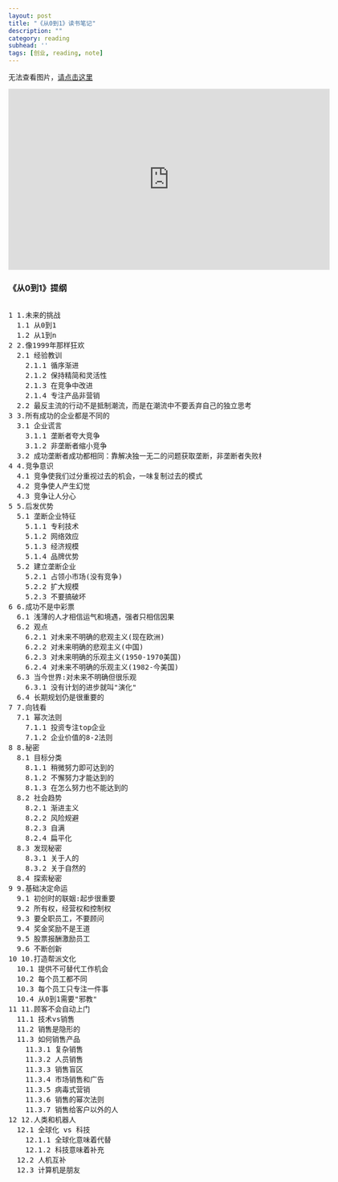 ```yaml
---
layout: post
title: "《从0到1》读书笔记"
description: ""
category: reading
subhead: ''
tags: [创业, reading, note]
---
```


无法查看图片，[请点击这里](http://www.xmind.net/m/ubSu/)


<iframe id="xmindshare_embedviewer" src="http://www.xmind.net/embed/ubSu?size=small" width="640px" height="360px" frameborder="0" scrolling="yes"></iframe>

### 《从0到1》提纲

<pre>

1 1.未来的挑战
  1.1 从0到1
  1.2 从1到n
2 2.像1999年那样狂欢
  2.1 经验教训
    2.1.1 循序渐进
    2.1.2 保持精简和灵活性
    2.1.3 在竞争中改进
    2.1.4 专注产品非营销
  2.2 最反主流的行动不是抵制潮流，而是在潮流中不要丢弃自己的独立思考
3 3.所有成功的企业都是不同的
  3.1 企业谎言
    3.1.1 垄断者夸大竞争
    3.1.2 非垄断者缩小竞争
  3.2 成功垄断者成功都相同：靠解决独一无二的问题获取垄断，非垄断者失败相同：无法逃脱竞争
4 4.竞争意识
  4.1 竞争使我们过分重视过去的机会，一味复制过去的模式
  4.2 竞争使人产生幻觉
  4.3 竞争让人分心
5 5.后发优势
  5.1 垄断企业特征
    5.1.1 专利技术
    5.1.2 网络效应
    5.1.3 经济规模
    5.1.4 品牌优势
  5.2 建立垄断企业
    5.2.1 占领小市场(没有竞争)
    5.2.2 扩大规模
    5.2.3 不要搞破坏
6 6.成功不是中彩票
  6.1 浅薄的人才相信运气和境遇，强者只相信因果
  6.2 观点
    6.2.1 对未来不明确的悲观主义(现在欧洲)
    6.2.2 对未来明确的悲观主义(中国)
    6.2.3 对未来明确的乐观主义(1950-1970美国)
    6.2.4 对未来不明确的乐观主义(1982-今美国)
  6.3 当今世界:对未来不明确但很乐观
    6.3.1 没有计划的进步就叫"演化"
  6.4 长期规划仍是很重要的
7 7.向钱看
  7.1 幂次法则
    7.1.1 投资专注top企业
    7.1.2 企业价值的8-2法则
8 8.秘密
  8.1 目标分类
    8.1.1 稍微努力即可达到的
    8.1.2 不懈努力才能达到的
    8.1.3 在怎么努力也不能达到的
  8.2 社会趋势
    8.2.1 渐进主义
    8.2.2 风险规避
    8.2.3 自满
    8.2.4 扁平化
  8.3 发现秘密
    8.3.1 关于人的
    8.3.2 关于自然的
  8.4 探索秘密
9 9.基础决定命运
  9.1 初创时的联姻:起步很重要
  9.2 所有权，经营权和控制权
  9.3 要全职员工，不要顾问
  9.4 奖金奖励不是王道
  9.5 股票报酬激励员工
  9.6 不断创新
10 10.打造帮派文化
  10.1 提供不可替代工作机会
  10.2 每个员工都不同
  10.3 每个员工只专注一件事
  10.4 从0到1需要"邪教"
11 11.顾客不会自动上门
  11.1 技术vs销售
  11.2 销售是隐形的
  11.3 如何销售产品
    11.3.1 复杂销售
    11.3.2 人员销售
    11.3.3 销售盲区
    11.3.4 市场销售和广告
    11.3.5 病毒式营销
    11.3.6 销售的幂次法则
    11.3.7 销售给客户以外的人
12 12.人类和机器人
  12.1 全球化 vs 科技
    12.1.1 全球化意味着代替
    12.1.2 科技意味着补充
  12.2 人机互补
  12.3 计算机是朋友

<pre>